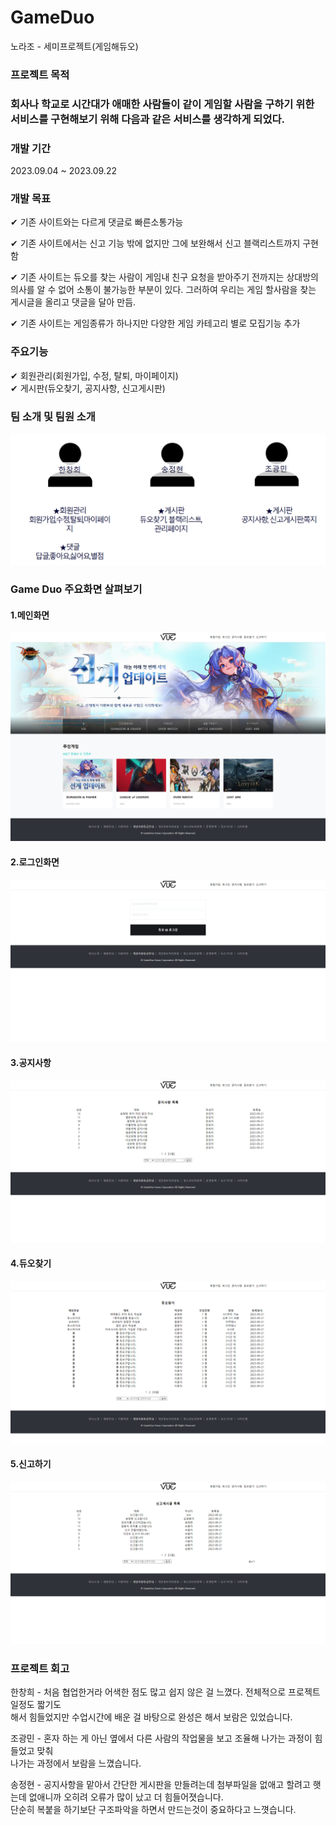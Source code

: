 # GameDuo
노라조 - 세미프로젝트(게임해듀오)

<h3>프로젝트 목적<h3>
<p>회사나 학교로 시간대가 애매한 사람들이 같이 게임할 사람을 구하기 위한 서비스를 구현해보기 위해 다음과 같은 서비스를 생각하게 되었다.</p>

<h3>개발 기간</h3>
<p>2023.09.04 ~ 2023.09.22</p>

<h3>개발 목표</h3>
<p>✔ 기존 사이트와는 다르게 댓글로 빠른소통가능</p>
<p>✔ 기존 사이트에서는 신고 기능 밖에 없지만 그에 보완해서 신고 블랙리스트까지 구현함</p>
<p>✔ 기존 사이트는 듀오를 찾는 사람이 게임내 친구 요청을 받아주기 전까지는 상대방의 의사를 알 수 없어 소통이 불가능한 부분이 있다. 그러하여 우리는 게임 할사람을 찾는 게시글을 올리고 댓글을 달아 만듬.</p>
<p>✔ 기존 사이트는  게임종류가 하나지만  다양한 게임 카테고리 별로 모집기능 추가</p>

<h3>주요기능</h3>
<p>
	✔ 회원관리(회원가입, 수정, 탈퇴, 마이페이지) <br>
	✔ 게시판(듀오찾기, 공지사항, 신고게시판) <br>
</p>
<h3>팀 소개 및 팀원 소개</h3>
<div><img src="src/images/gameduo_01.png"></div>

<h3>Game Duo 주요화면 살펴보기</h3>
<h4>1.메인화면</h4>
<div><img src="src/images/gameduo_main.png"></div>
<h4>2.로그인화면</h4>
<div><img src="src/images/gameduo_login.png"></div>
<h4>3.공지사항</h4>
<div><img src="src/images/gameduo_notice.png"></div>
<h4>4.듀오찾기</h4>
<div><img src="src/images/gameduo_board.png"></div>
<h4>5.신고하기</h4>
<div><img src="src/images/gameduo_report.png"></div>

<h3>프로젝트 회고</h3>
<p>
	한창희 - 처음 협업한거라 어색한 점도 많고 쉽지 않은 걸 느꼈다. 전체적으로 프로젝트 일정도 짧기도 <br>해서 힘들었지만 수업시간에 배운 걸 바탕으로 완성은 해서 보람은 있었습니다.
</p>
<p>
	조광민 - 혼자 하는 게 아닌 옆에서 다른 사람의 작업물을 보고 조율해 나가는 과정이 힘들었고 맞춰 <br>나가는 과정에서 보람을 느꼈습니다.
</p>
<p>
	송정현 - 공지사항을 맡아서 간단한 게시판을 만들려는데 첨부파일을 없애고 할려고 햇는데 없애니까 오히려 오류가 많이 났고 더 힘들어졋습니다. <br>
					단순히 복붙을 하기보단 구조파악을 하면서 만드는것이 중요하다고 느꼇습니다.
</p>



